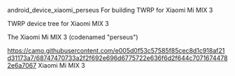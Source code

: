 android_device_xiaomi_perseus
For building TWRP for Xiaomi Mi MIX 3

TWRP device tree for Xiaomi MIX 3

The Xiaomi Mi MIX 3 (codenamed "perseus")

https://camo.githubusercontent.com/e005d0f53c57585f85cec8d1c918af21d31173a7/68747470733a2f2f692e696d6775722e636f6d2f644c70716744782e6a7067
Xiaomi Mi MIX 3
